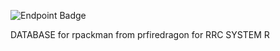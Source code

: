 ![Endpoint Badge](https://img.shields.io/endpoint?url=https%3A%2F%2Fraw.githubusercontent.com%2Fprfiredragon%2Frpackmandb%2Fmain%2Fbadge%2Fstatus.json%3Ftoken%3DGHSAT0AAAAAACP7VRUYOFV7VKYXBB5VDAOIZQXEMRA)


DATABASE for rpackman from prfiredragon for RRC SYSTEM R
